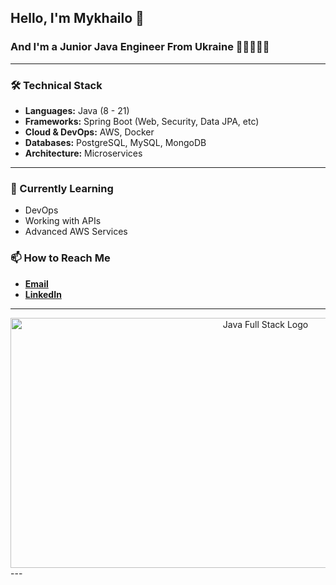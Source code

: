 ## Hello, I'm Mykhailo 👋
### And I'm a Junior Java Engineer From Ukraine 👨🏻‍💻🇺🇦
---
### 🛠 Technical Stack

- **Languages:** Java (8 - 21)
- **Frameworks:** Spring Boot (Web, Security, Data JPA, etc)
- **Cloud & DevOps:** AWS, Docker
- **Databases:** PostgreSQL, MySQL, MongoDB
- **Architecture:** Microservices

---

### 🌱 Currently Learning
- DevOps
- Working with APIs
- Advanced AWS Services

### 📫 How to Reach Me
- **[Email](mailto:mykhailo.kuryk.dev@gmail.com)**
- **[LinkedIn](https://www.linkedin.com/in/mykhailo-kuryk-9ba399267/)**
---
<div align="center">
  <img src="https://github.com/user-attachments/assets/27dbbbeb-004a-4d41-bd40-af26833b8106" alt="Java Full Stack Logo" width="800" height="400">
</div>
---
